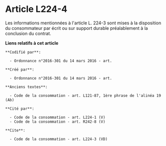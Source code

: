 # Article L224-4

Les informations mentionnées à l'article L. 224-3 sont mises à la disposition du consommateur par écrit ou sur support
durable préalablement à la conclusion du contrat.

**Liens relatifs à cet article**

	**Codifié par**:

	  - Ordonnance n°2016-301 du 14 mars 2016 - art.

	**Créé par**:

	  - Ordonnance n°2016-301 du 14 mars 2016 - art.

	**Anciens textes**:

	  - Code de la consommation - art. L121-87, 1ère phrase de l'alinéa 19 (Ab)

	**Cité par**:

	  - Code de la consommation - art. L224-1 (V)
	  - Code de la consommation - art. R242-8 (V)

	**Cite**:

	  - Code de la consommation - art. L224-3 (VD)
